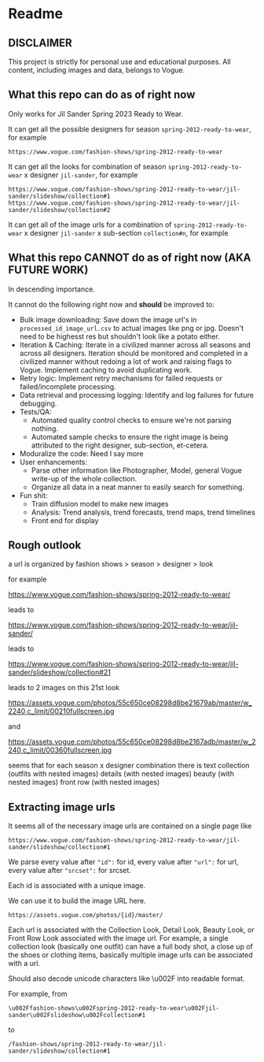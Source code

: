 # Readme

## DISCLAIMER
This project is strictly for personal use and educational purposes. All content, including images and data, belongs to Vogue.

## What this repo can do as of right now

Only works for Jil Sander Spring 2023 Ready to Wear.

It can get all the possible designers for season `spring-2012-ready-to-wear`, for example
```
https://www.vogue.com/fashion-shows/spring-2012-ready-to-wear
```

It can get all the looks for combination of season `spring-2012-ready-to-wear` x designer `jil-sander`, for example
```
https://www.vogue.com/fashion-shows/spring-2012-ready-to-wear/jil-sander/slideshow/collection#1
https://www.vogue.com/fashion-shows/spring-2012-ready-to-wear/jil-sander/slideshow/collection#2
```

It can get all of the image urls for a combination of `spring-2012-ready-to-wear` x designer `jil-sander` x sub-section `collection#n`, for example

## What this repo CANNOT do as of right now (AKA FUTURE WORK)

In descending importance.

It cannot do the following right now and **should** be improved to:

- Bulk image downloading: Save down the image url's in `processed_id_image_url.csv` to actual images like png or jpg. Doesn't need to be highesst res but shouldn't look like a potato either.
- Iteration & Caching: Iterate in a civilized manner across all seasons and across all designers. Iteration should be monitored and completed in a civilized manner without redoing a lot of work and raising flags to Vogue. Implement caching to avoid duplicating work.
- Retry logic: Implement retry mechanisms for failed requests or failed/incomplete processing. 
- Data retrieval and processing logging: Identify and log failures for future debugging.
- Tests/QA: 
    - Automated quality control checks to ensure we're not parsing nothing. 
    - Automated sample checks to ensure the right image is being attributed to the right designer, sub-section, et-cetera.
- Moduralize the code: Need I say more 
- User enhancements: 
    - Parse other information like Photographer, Model, general Vogue write-up of the whole collection.
    - Organize all data in a neat manner to easily search for something.
- Fun shit:
    - Train diffusion model to make new images
    - Analysis: Trend analysis, trend forecasts, trend maps, trend timelines
    - Front end for display

## Rough outlook

a url is organized by fashion shows > season > designer > look

for example

https://www.vogue.com/fashion-shows/spring-2012-ready-to-wear/

leads to 

https://www.vogue.com/fashion-shows/spring-2012-ready-to-wear/jil-sander/

leads to 

https://www.vogue.com/fashion-shows/spring-2012-ready-to-wear/jil-sander/slideshow/collection#21

leads to 2 images on this 21st look

https://assets.vogue.com/photos/55c650ce08298d8be21679ab/master/w_2240,c_limit/00210fullscreen.jpg

and

https://assets.vogue.com/photos/55c650ce08298d8be2167adb/master/w_2240,c_limit/00360fullscreen.jpg

seems that for each season x designer combination there is
text
collection (outfits with nested images)
details (with nested images)
beauty (with nested images)
front row (with nested images)

## Extracting image urls
It seems all of the necessary image urls are contained on a single page like
```
https://www.vogue.com/fashion-shows/spring-2012-ready-to-wear/jil-sander/slideshow/collection#1
```
We parse every value after `"id":` for id, every value after `"url":` for url, every value after `"srcset":` for srcset.

Each id is associated with a unique image.

We can use it to build the image URL here.

```
https://assets.vogue.com/photos/{id}/master/
```

Each url is associated with the Collection Look, Detail Look, Beauty Look, or Front Row Look associated with the image url. For example, a single collection look (basically one outfit) can have a full body shot, a close up of the shoes or clothing items, basically multiple image urls can be associated with a url.

Should also decode unicode characters like \\u002F into readable format.

For example, from

```
\u002Ffashion-shows\u002Fspring-2012-ready-to-wear\u002Fjil-sander\u002Fslideshow\u002Fcollection#1
```

to

```
/fashion-shows/spring-2012-ready-to-wear/jil-sander/slideshow/collection#1
```
